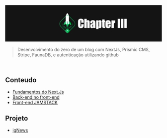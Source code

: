 
<img alt="ignite" src="../../images/chapter-III.jpg"/>

> Desenvolvimento do zero de um blog com NextJs, Prismic CMS, Stripe, FaunaDB, e autenticação utilizando github
<br>

## Conteudo

* [Fundamentos do Next.Js](fundamentos-nextJs.md)
* [Back-end no front-end](back-end-no-front-end.md)
* [Front-end JAMSTACK](front-end-jamstack.md)

## Projeto

* [igNews](ignews)
